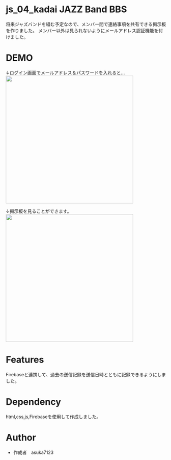 # js_04_kadai JAZZ Band BBS
将来ジャズバンドを組む予定なので、メンバー間で連絡事項を共有できる掲示板を作りました。
メンバー以外は見られないようにメールアドレス認証機能を付けました。

# DEMO
↓ログイン画面でメールアドレス＆パスワードを入れると…
<img src="https://user-images.githubusercontent.com/80142146/111059020-cac8f480-84d5-11eb-8fd5-e774a313e40c.png" width="400"><br>

↓掲示板を見ることができます。
<img src="https://user-images.githubusercontent.com/80142146/111059036-e3390f00-84d5-11eb-8120-bcc845ebd61c.png" width="400"><br>

# Features
Firebaseと連携して、過去の送信記録を送信日時とともに記録できるようにしました。

# Dependency
html,css,js,Firebaseを使用して作成しました。
 
# Author 
* 作成者　asuka7123
